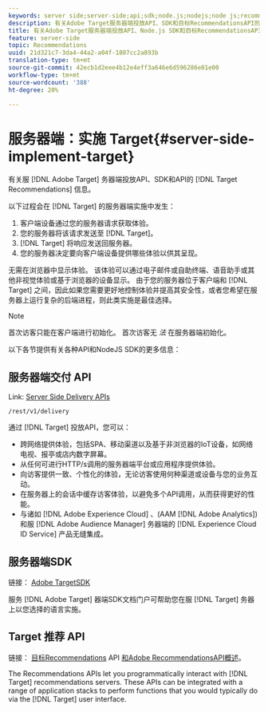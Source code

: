 ```yaml
---
keywords: server side;server-side;api;sdk;node.js;nodejs;node js;recommendations api;api:apis
description: 有关Adobe Target服务器端投放API、SDK和目标RecommendationsAPI的信息。
title: 有关Adobe Target服务器端投放API、Node.js SDK和目标RecommendationsAPI的信息。
feature: server-side
topic: Recommendations
uuid: 21d321c7-3da4-44a2-a04f-1807cc2a893b
translation-type: tm+mt
source-git-commit: 42ecb1d2eee4b12e4eff3a646e6d596286e01e00
workflow-type: tm+mt
source-wordcount: '388'
ht-degree: 20%

---
```



# 服务器端：实施 Target{#server-side-implement-target}

有关服 [!DNL Adobe Target] 务器端投放API、SDK和API的 [!DNL Target Recommendations] 信息。

以下过程会在 [!DNL Target] 的服务器端实施中发生：

1. 客户端设备通过您的服务器请求获取体验。
1. 您的服务器将该请求发送至 [!DNL Target]。
1. [!DNL Target] 将响应发送回服务器。
1. 您的服务器决定要向客户端设备提供哪些体验以供其呈现。

无需在浏览器中显示体验。 该体验可以通过电子邮件或自助终端、语音助手或其他非视觉体验或基于浏览器的设备显示。 由于您的服务器位于客户端和 [!DNL Target] 之间，因此如果您需要更好地控制体验并提高其安全性，或者您希望在服务器上运行复杂的后端进程，则此类实施是最佳选择。

>[!NOTE]
>
>首次访客只能在客户端进行初始化。 首次访客无 *法* 在服务器端初始化。

以下各节提供有关各种API和NodeJS SDK的更多信息：

## 服务器端交付 API

Link: [Server Side Delivery APIs](https://developers.adobetarget.com/api/delivery-api/)

`/rest/v1/delivery`

通过 [!DNL Target] 投放API，您可以：

* 跨网络提供体验，包括SPA、移动渠道以及基于非浏览器的IoT设备，如网络电视、报亭或店内数字屏幕。
* 从任何可进行HTTP/s调用的服务器端平台或应用程序提供体验。
* 向访客提供一致、个性化的体验，无论访客使用何种渠道或设备与您的业务互动。
* 在服务器上的会话中缓存访客体验，以避免多个API调用，从而获得更好的性能。
* 与诸如 [!DNL Adobe Experience Cloud] 、(AAM [!DNL Adobe Analytics])和服 [!DNL Adobe Audience Manager] 务器端的 [!DNL Experience Cloud ID Service] 产品无缝集成。

## 服务器端SDK

链接： [Adobe TargetSDK](https://adobetarget-sdks.gitbook.io/docs/)

服务 [!DNL Adobe Target] 器端SDK文档门户可帮助您在服 [!DNL Target] 务器上以您选择的语言实施。

## Target 推荐 API

链接： [目标Recommendations](https://developers.adobetarget.com/api/recommendations) API [和Adobe RecommendationsAPI概述](https://docs.adobe.com/content/help/en/target-learn/recommendations-api-tutorial/recs-api-overview.html)。

The Recommendations APIs let you programmatically interact with [!DNL Target] recommendations servers. These APIs can be integrated with a range of application stacks to perform functions that you would typically do via the [!DNL Target] user interface.
